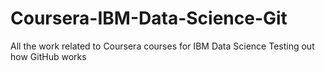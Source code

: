# Coursera-IBM-Data-Science-Git
All the work related to Coursera courses for IBM Data Science 
Testing out how GitHub works
